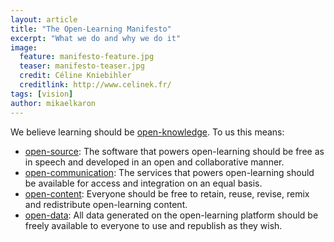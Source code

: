 ```yaml
---
layout: article
title: "The Open-Learning Manifesto"
excerpt: "What we do and why we do it"
image:
  feature: manifesto-feature.jpg
  teaser: manifesto-teaser.jpg
  credit: Céline Kniebihler
  creditlink: http://www.celinek.fr/
tags: [vision]
author: mikaelkaron
---
```


We believe learning should be [open-knowledge](http://en.wikipedia.org/wiki/Open_knowledge). To us this means:

- [open-source](http://en.wikipedia.org/wiki/Open-source): The software that powers open-learning should be free as in speech and developed in an open and collaborative manner.
- [open-communication](http://en.wikipedia.org/wiki/Open_communication): The services that powers open-learning should be available for access and integration on an equal basis.
- [open-content](http://en.wikipedia.org/wiki/Open_content): Everyone should be free to retain, reuse, revise, remix and redistribute open-learning content.
- [open-data](http://en.wikipedia.org/wiki/Open_data): All data generated on the open-learning platform should be freely available to everyone to use and republish as they wish.
